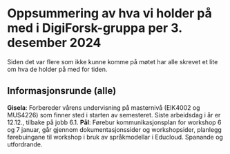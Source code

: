 
# Oppsummering av hva vi holder på med i DigiForsk-gruppa per 3. desember 2024

Siden det var flere som ikke kunne komme på møtet har alle skrevet et lite om hva de holder på med for tiden.

## Informasjonsrunde (alle)

**Gisela**: Forbereder vårens undervisning på masternivå (EIK4002 og MUS4226) som finner sted i starten av semesteret.  Siste arbeidsdag i år er 12.12., tilbake på jobb 6.1.
**Pål**: Førebur kommunikasjonsplan for workshop 6 og 7 januar, går gjennom dokumentasjonssider og workshopsider, planlegg førebuingane til workshop i bruk av språkmodellar i Educloud. Spanande og utfordrande.
